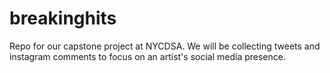 # breakinghits
Repo for our capstone project at NYCDSA.  We will be collecting tweets and instagram comments to focus on an artist's social media presence.
